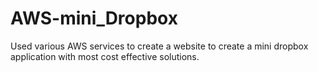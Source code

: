 # AWS-mini_Dropbox
Used various AWS services to create a website to create a mini dropbox application with most cost effective solutions. 
